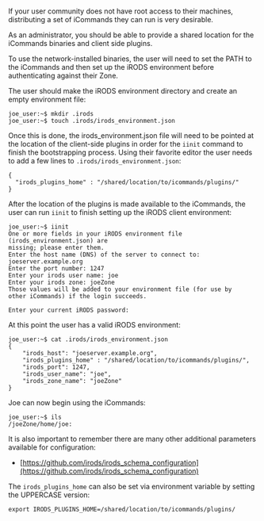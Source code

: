#

If your user community does not have root access to their machines, distributing a set of iCommands they can run is very desirable.

As an administrator, you should be able to provide a shared location for the iCommands binaries and client side plugins.

To use the network-installed binaries, the user will need to set the PATH to the iCommands and then set up the iRODS environment before authenticating against their Zone.

The user should make the iRODS environment directory and create an empty environment file:

```
joe_user:~$ mkdir .irods
joe_user:~$ touch .irods/irods_environment.json
```

Once this is done, the irods_environment.json file will need to be pointed at the location of the client-side plugins in order for the `iinit` command to finish the bootstrapping process. Using their favorite editor the user needs to add a few lines to `.irods/irods_environment.json`:

```
{
  "irods_plugins_home" : "/shared/location/to/icommands/plugins/"
}
```

After the location of the plugins is made available to the iCommands, the user can run `iinit` to finish setting up the iRODS client environment:

```
joe_user:~$ iinit
One or more fields in your iRODS environment file (irods_environment.json) are
missing; please enter them.
Enter the host name (DNS) of the server to connect to: joeserver.example.org
Enter the port number: 1247
Enter your irods user name: joe
Enter your irods zone: joeZone
Those values will be added to your environment file (for use by
other iCommands) if the login succeeds.

Enter your current iRODS password:
```

At this point the user has a valid iRODS environment:

```
joe_user:~$ cat .irods/irods_environment.json
{
    "irods_host": "joeserver.example.org",
    "irods_plugins_home" : "/shared/location/to/icommands/plugins/",
    "irods_port": 1247,
    "irods_user_name": "joe",
    "irods_zone_name": "joeZone"
}
```

Joe can now begin using the iCommands:

```
joe_user:~$ ils
/joeZone/home/joe:
```

It is also important to remember there are many other additional parameters available for configuration:

  - [https://github.com/irods/irods_schema_configuration](https://github.com/irods/irods_schema_configuration)


The `irods_plugins_home` can also be set via environment variable by setting the UPPERCASE version:

```
export IRODS_PLUGINS_HOME=/shared/location/to/icommands/plugins/
```
